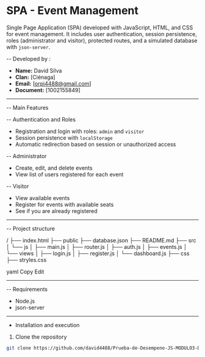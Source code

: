 # SPA - Event Management

Single Page Application (SPA) developed with JavaScript, HTML, and CSS for event management. It includes user authentication, session persistence, roles (administrator and visitor), protected routes, and a simulated database with `json-server`.



-- Developed by :

- **Name:** David Silva
- **Clan:** [Ciénaga]
- **Email:** [orpi4488@gmail.com]
- **Document:** [1002155849]

---

-- Main Features

-- Authentication and Roles

- Registration and login with roles: `admin` and `visitor`
- Session persistence with `localStorage`
- Automatic redirection based on session or unauthorized access

-- Administrator

- Create, edit, and delete events
- View list of users registered for each event

-- Visitor

- View available events
- Register for events with available seats
- See if you are already registered

---

-- Project structure

/
├── index.html
├── public 
├── database.json
├── README.md
├── src
│ └── js
│ ├── main.js
│ ├── router.js
│ ├── auth.js
│ ├── events.js
│ └── views
│ ├── login.js
│ ├── register.js
│ └── dashboard.js 
├── css 
├── stryles.css

yaml
Copy
Edit

-----
-- Requirements

- Node.js
- json-server

---

- Installation and execution

1. Clone the repository

```bash
git clone https://github.com/david4488/Prueba-de-Desempeno-JS-MODULO3-David-Silva-.git